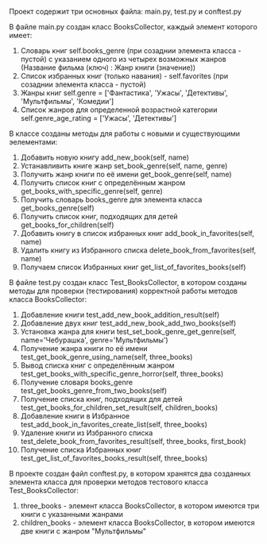 Проект содержит три основных файла: main.py, test.py и conftest.py

В файле main.py создан класс BooksCollector, каждый элемент которого имеет:

1. Словарь книг self.books_genre (при созаднии элемента класса  - пустой) с указанием одного из четырех возможных жанров (Название фильма (ключ) : Жанр книги (значение))
2. Список избранных книг (только навания) - self.favorites (при созаднии элемента класса  - пустой)
3. Жанры книг self.genre = ['Фантастика', 'Ужасы', 'Детективы', 'Мультфильмы', 'Комедии']
4. Список жанров для определенной возрастной категории self.genre_age_rating = ['Ужасы', 'Детективы']

В классе созданы методы для работы с новыми и существующими эелементами:

1. Добавить новую книгу     add_new_book(self, name)
2. Устанавливить книге жанр   set_book_genre(self, name, genre)
3. Получить жанр книги по её имени    get_book_genre(self, name)
4. Получить список книг с определённым жанром    get_books_with_specific_genre(self, genre)
5. Получить словарь books_genre для элемента класса     get_books_genre(self)
6. Получить список книг, подходящих для детей    get_books_for_children(self)
7. Добавить книгу в список избранных книг    add_book_in_favorites(self, name)
8. Удалить книгу из Избранного списка   delete_book_from_favorites(self, name)
9. Получаем список Избранных книг     get_list_of_favorites_books(self)


В файле test.py создан класс Test_BooksCollector, в котором созданы методы для проверки (тестирования) корректной работы методов класса BooksCollector:
1. Добавление книги   test_add_new_book_addition_result(self)
2. Добавление двух книг   test_add_new_book_add_two_books(self)
3. Установка жанра для книги     test_set_book_genre_get_genre(self, name='Чебурашка', genre='Мультфильмы')
4. Получение жанра книги по её имени     test_get_book_genre_using_name(self, three_books)
5. Вывод списка книг с определённым жанром     test_get_books_with_specific_genre_horror(self, three_books)
6. Получение словаря books_genre      test_get_books_genre_from_two_books(self)
7. Получение списка книг, подходящих для детей    test_get_books_for_children_set_result(self, children_books)
8. Добавление книги в Избранное     test_add_book_in_favorites_create_list(self, three_books)
9. Удаление книги из Избранного списка    test_delete_book_from_favorites_result(self, three_books, first_book)
10. Получение списка Избранных книг    test_get_list_of_favorites_books_result(self, three_books)

  
В проекте создан файл conftest.py, в котором хранятся два созданных элемента класса для проверки методов тестового класса Test_BooksCollector:
1. three_books - элемент класса BooksCollector, в котором имеются три книги с указанными жанрами
2. children_books - элемент класса BooksCollector, в котором имеются две книги с жанром "Мультфильмы"